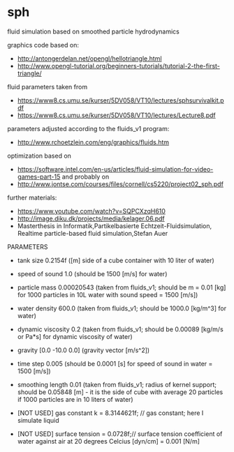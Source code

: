 sph
===

fluid simulation based on smoothed particle hydrodynamics

graphics code based on:
 * http://antongerdelan.net/opengl/hellotriangle.html
 * http://www.opengl-tutorial.org/beginners-tutorials/tutorial-2-the-first-triangle/

fluid parameters taken from
 * https://www8.cs.umu.se/kurser/5DV058/VT10/lectures/sphsurvivalkit.pdf
 * https://www8.cs.umu.se/kurser/5DV058/VT10/lectures/Lecture8.pdf

parameters adjusted according to the fluids_v1 program:
 * http://www.rchoetzlein.com/eng/graphics/fluids.htm

optimization based on
 * https://software.intel.com/en-us/articles/fluid-simulation-for-video-games-part-15
and probably on
 * http://www.jontse.com/courses/files/cornell/cs5220/project02_sph.pdf


further materials:
 * https://www.youtube.com/watch?v=SQPCXzqH610
 * http://image.diku.dk/projects/media/kelager.06.pdf
 * Masterthesis in Informatik,Partikelbasierte Echtzeit-Fluidsimulation, Realtime particle-based fluid simulation,Stefan Auer

PARAMETERS
 * tank size		0.2154f		([m] side of a cube container with 10 liter of water)
 * speed of sound	1.0		(should be 1500 [m/s] for water)
 * particle mass 	0.00020543 	(taken from fluids_v1; should be m = 0.01 [kg] for 1000 particles in 10L water with sound speed = 1500 [m/s])
 * water density 	600.0 		(taken from fluids_v1; should be 1000.0 [kg/m^3] for water)
 * dynamic viscosity	0.2		(taken from fluids_v1; should be 0.00089 [kg/m/s or Pa*s] for dynamic viscosity of water)
 * gravity 		[0.0 -10.0 0.0]	(gravity vector [m/s^2])
 * time step		0.005	   	(should be 0.0001 [s] for speed of sound in water = 1500 [m/s])
 * smoothing length	0.01		(taken from fluids_v1; radius of kernel support; should be 0.05848 [m] - it is the side of cube with average 20 particles if 1000 particles are in 10 liters of water)


 * [NOT USED] gas constant k = 8.3144621f; // gas constant; here I simulate liquid
 * [NOT USED] surface tension = 0.0728f;// surface tension coefficient of water against air at 20 degrees Celcius [dyn/cm] = 0.001 [N/m]
